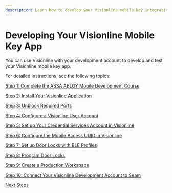 ```yaml
---
description: Learn how to develop your Visionline mobile key integration.
---
```


# Developing Your Visionline Mobile Key App

You can use Visionline with your development account to develop and test your Visionline mobile key app.

For detailed instructions, see the following topics:

[Step 1: Complete the ASSA ABLOY Mobile Development Course](step-1-complete-the-assa-abloy-mobile-development-course.md)

[Step 2: Install Your Visionline Application](step-2-install-your-visionline-application.md)

[Step 3: Unblock Required Ports](step-3-unblock-required-ports.md)

[Step 4: Configure a Visionline User Account](step-4-configure-a-visionline-user-account.md)

[Step 5: Set up Your Credential Services Account in Visionline](step-5-set-up-your-credential-services-account-in-visionline.md)

[Step 6: Configure the Mobile Access UUID in Visionline](step-6-configure-the-mobile-access-uuid-in-visionline.md)

[Step 7: Set up Door Locks with BLE Profiles](step-7-set-up-door-locks-with-ble-profiles.md)

[Step 8: Program Door Locks](step-8-program-door-locks.md)

[Step 9: Create a Production Workspace](step-9-create-a-production-workspace.md)

[Step 10: Connect Your Visionline Development Account to Seam](step-10-connect-your-visionline-development-account-to-seam.md)

[Next Steps](next-steps.md)
